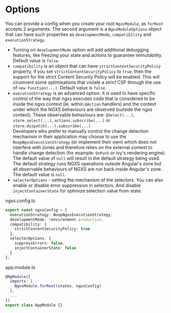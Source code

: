 # Options

You can provide a config when you create your root `NgxsModule`, as `forRoot` accepts 2 arguments. The second argument is a `NgxsModuleOptions` object that can have such properties as `developmentMode`, `compatibility` and `executionStrategy`.

- Turning on `developmentMode` option will add additional debugging features, like freezing your state and actions to guarantee immutability. Default value is `false`.
- `compatibility` is an object that can have `strictContentSecurityPolicy` property, if you set `strictContentSecurityPolicy` to `true`, then the support for the strict Content Security Policy will be enabled. This will cirumvent some optimisations that violate a strict CSP through the use of `new Function(...)`. Default value is `false`.
- `executionStrategy` is an advanced option. It is used to have specific control of the way that ngxs executes code that is considered to be inside the ngxs context (ie. within `@Action` handlers) and the context under which the NGXS behaviours are observed (outside the ngxs context). These observable behaviours are: `@Select(...)`, `store.select(...)`, `actions.subscribe(...)` or `store.dispatch(...).subscribe(...)`  
  Developers who prefer to manually control the change detection mechanism in their application may choose to use the `NoopNgxsExecutionStrategy` (or implement their own) which does not interfere with zones and therefore relies on the external context to handle change detection (for example: `OnPush` or ivy's rendering engine). The default value of `null` will result in the default strategy being used. The default strategy runs NGXS operations outside Angular's zone but all observable behaviours of NGXS are run back inside Angular's zone. The default value is `null`.
- `selectorOptions` - setting the mechanism of the selectors. You can also enable or disable error suppression in selectors. And disable `injectContainerState` for optimize selection value from state.

ngxs.config.ts

```ts
export const ngxsConfig = {
  executionStrategy: NoopNgxsExecutionStrategy,
  developmentMode: !environment.production,
  compatibility: {
    strictContentSecurityPolicy: true
  },
  selectorOptions: {
    suppressErrors: false,
    injectContainerState: false
  }
};
```

app.module.ts

```ts
@NgModule({
  imports: [
    NgxsModule.forRoot(states, ngxsConfig)
  ],
  ...
})
export class AppModule {}
```
